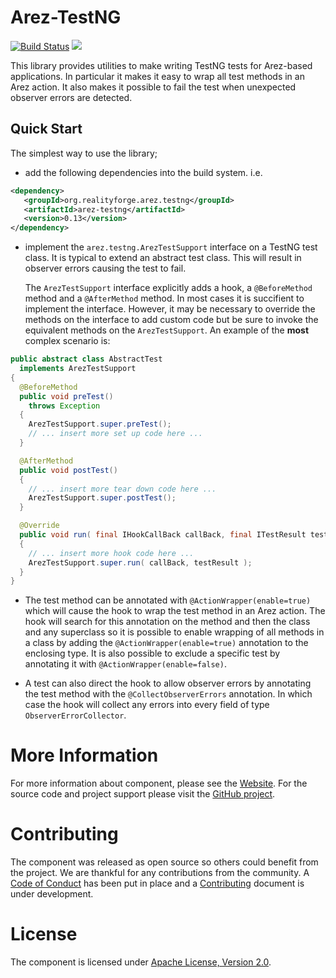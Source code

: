 # Arez-TestNG

[![Build Status](https://api.travis-ci.com/arez/arez-testng.svg?branch=master)](http://travis-ci.com/arez/arez-testng)
[<img src="https://img.shields.io/maven-central/v/org.realityforge.arez.testng/arez-testng.svg?label=latest%20release"/>](http://search.maven.org/#search%7Cga%7C1%7Cg%3A%22org.realityforge.arez.testng%22)

This library provides utilities to make writing TestNG tests for Arez-based applications. In
particular it makes it easy to wrap all test methods in an Arez action. It also makes it possible
to fail the test when unexpected observer errors are detected.

## Quick Start

The simplest way to use the library;

* add the following dependencies into the build system. i.e.

```xml
<dependency>
   <groupId>org.realityforge.arez.testng</groupId>
   <artifactId>arez-testng</artifactId>
   <version>0.13</version>
</dependency>
```

* implement the `arez.testng.ArezTestSupport` interface on a TestNG test class. It is typical to
  extend an abstract test class. This will result in observer errors causing the test to fail.

  The `ArezTestSupport` interface explicitly adds a hook, a `@BeforeMethod` method and a `@AfterMethod`
  method. In most cases it is succifient to implement the interface. However, it may be necessary to
  override the methods on the interface to add custom code but be sure to invoke the equivalent methods
  on the `ArezTestSupport`. An example of the **most** complex scenario is:

```java
public abstract class AbstractTest
  implements ArezTestSupport
{
  @BeforeMethod
  public void preTest()
    throws Exception
  {
    ArezTestSupport.super.preTest();
    // ... insert more set up code here ...
  }

  @AfterMethod
  public void postTest()
  {
    // ... insert more tear down code here ...
    ArezTestSupport.super.postTest();
  }

  @Override
  public void run( final IHookCallBack callBack, final ITestResult testResult )
  {
    // ... insert more hook code here ...
    ArezTestSupport.super.run( callBack, testResult );
  }
}
```

* The test method can be annotated with `@ActionWrapper(enable=true)` which will cause the hook to wrap the
  test method in an Arez action. The hook will search for this annotation on the method and then the class
  and any superclass so it is possible to enable wrapping of all methods in a class by adding the
  `@ActionWrapper(enable=true)` annotation to the enclosing type. It is also possible to exclude a specific
  test by annotating it with `@ActionWrapper(enable=false)`.

* A test can also direct the hook to allow observer errors by annotating the test method with the
  `@CollectObserverErrors` annotation. In which case the hook will collect any errors into every field
  of type `ObserverErrorCollector`.

# More Information

For more information about component, please see the [Website](https://arez.github.io/testng). For the
source code and project support please visit the [GitHub project](https://github.com/arez/arez-testng).

# Contributing

The component was released as open source so others could benefit from the project. We are thankful for any
contributions from the community. A [Code of Conduct](CODE_OF_CONDUCT.md) has been put in place and
a [Contributing](CONTRIBUTING.md) document is under development.

# License

The component is licensed under [Apache License, Version 2.0](LICENSE).
